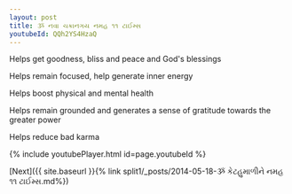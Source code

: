 ```yaml
---
layout: post
title: ૐ નવા ચક્રાનગય નમહ ૧૧ ટાઈમ્સ
youtubeId: QQh2YS4HzaQ
---
```

 
 
Helps get goodness, bliss and peace and God's blessings
 
Helps remain focused, help generate inner energy 
 
Helps boost physical and mental health 
 
Helps remain grounded and generates a sense of gratitude towards the greater power 
 
Helps reduce bad karma
 
 
 
 


{% include youtubePlayer.html id=page.youtubeId %}
 
[Next]({{ site.baseurl }}{% link  split1/_posts/2014-05-18-ૐ કેટહુમાળીને નમહ ૧૧ ટાઈમ્સ.md%})
 
